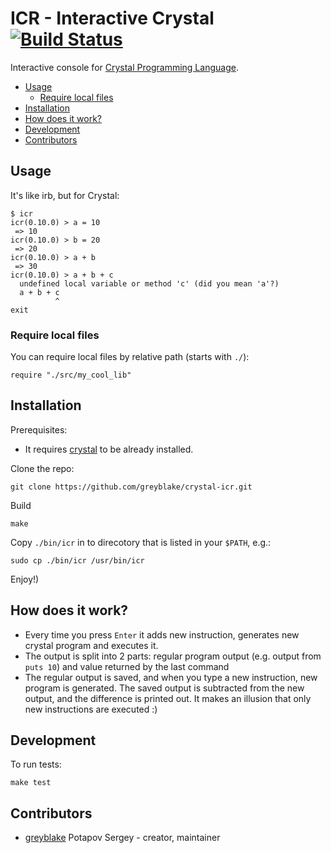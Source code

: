 # ICR - Interactive Crystal [![Build Status](https://travis-ci.org/greyblake/crystal-icr.svg?branch=master)](https://travis-ci.org/greyblake/crystal-icr)

Interactive console for [Crystal Programming Language](http://crystal-lang.org/).

* [Usage](#usage)
  * [Require local files](#require-local-files)
* [Installation](#installation)
* [How does it work?](#how-does-it-work)
* [Development](#development)
* [Contributors](#contributors)

## Usage
It's like irb, but for Crystal:

```
$ icr
icr(0.10.0) > a = 10
 => 10
icr(0.10.0) > b = 20
 => 20
icr(0.10.0) > a + b
 => 30
icr(0.10.0) > a + b + c
  undefined local variable or method 'c' (did you mean 'a'?)
  a + b + c
          ^
exit
```

### Require local files
You can require local files by relative path (starts with `./`):
```
require "./src/my_cool_lib"
```

## Installation
Prerequisites:
* It requires [crystal](https://github.com/manastech/crystal) to be already installed.


Clone the repo:
```
git clone https://github.com/greyblake/crystal-icr.git
```
Build
```
make
```
Copy `./bin/icr` in to direcotory that is listed in your `$PATH`, e.g.:
```
sudo cp ./bin/icr /usr/bin/icr
```
Enjoy!)


## How does it work?
* Every time you press `Enter` it adds new instruction, generates new crystal program and executes it.
* The output is split into 2 parts: regular program output (e.g. output from `puts 10`) and value returned by the last command
* The regular output is saved, and when you type a new instruction, new program is generated. The saved output is subtracted from the new output, and the difference is printed out. It makes an illusion that only new instructions are executed :)

## Development

To run tests:
```
make test
```

## Contributors

- [greyblake](https://github.com/greyblake) Potapov Sergey - creator, maintainer
